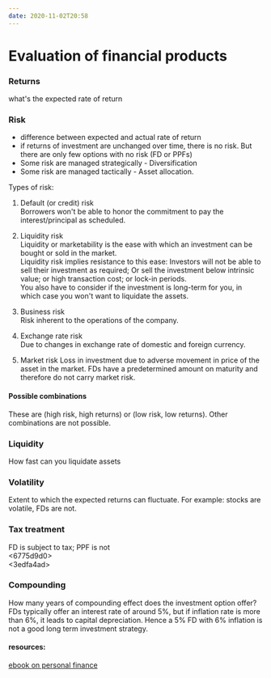 ```yaml
---
date: 2020-11-02T20:58
---
```


# Evaluation of financial products

### Returns 
what's the expected rate of return

### Risk
- difference between expected and actual rate of return
- if returns of investment are unchanged over time, there is no risk. But there are only few options with no risk (FD or PPFs)
- Some risk are managed strategically - Diversification
- Some risk are managed tactically - Asset allocation.

Types of risk:
1. Default (or credit) risk  
Borrowers won't be able to honor the commitment to pay the interest/principal as scheduled.

2. Liquidity risk  
Liquidity or marketability is the ease with which an investment can be bought or sold in the market.  
Liquidity risk implies resistance to this ease: Investors will not be able to sell their investment as required; Or sell the investment below intrinsic value; or high transaction cost; or lock-in periods.  
You also have to consider if the investment is long-term for you, in which case you won't want to liquidate the assets.

3. Business risk  
Risk inherent to the operations of the company.

4. Exchange rate risk  
Due to changes in exchange rate of domestic and foreign currency.

5. Market risk
Loss in investment due to adverse movement in price of the asset in the market.
FDs have a predetermined amount on maturity and therefore do not carry market risk.


#### Possible combinations
These are (high risk, high returns) or (low risk, low returns). Other combinations are not possible.

### Liquidity
How fast can you liquidate assets

### Volatility
Extent to which the expected returns can fluctuate. For example: stocks are volatile, FDs are not.

### Tax treatment
FD is subject to tax; PPF is not  
<6775d9d0>  
<3edfa4ad>

### Compounding 
How many years of compounding effect does the investment option offer?
FDs typically offer an interest rate of around 5%, but if inflation rate is more than 6%, it leads to capital depreciation. Hence a 5% FD with 6% inflation is not a good long term investment strategy.


#### resources:

[ebook on personal finance](https://freefincal.com/wp-content/uploads/2019/12/eBook-on-Personal-Finance_May2019_Final.pdf)
